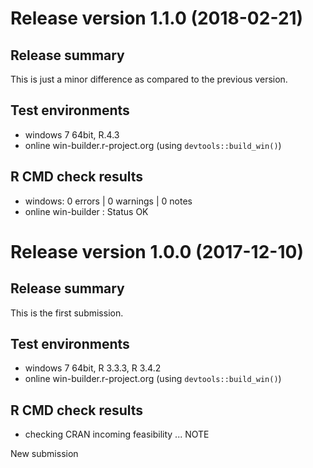 # Release version 1.1.0 (2018-02-21)

## Release summary

This is just a minor difference as compared to the previous version.

## Test environments

* windows 7 64bit, R.4.3
* online win-builder.r-project.org (using `devtools::build_win()`)

## R CMD check results

* windows: 0 errors | 0 warnings | 0 notes
* online win-builder : Status OK


# Release version 1.0.0 (2017-12-10)

## Release summary

This is the first submission.

## Test environments

* windows 7 64bit, R 3.3.3, R 3.4.2
* online win-builder.r-project.org (using `devtools::build_win()`)

## R CMD check results

* checking CRAN incoming feasibility ... NOTE

New submission
